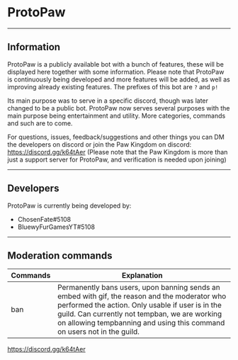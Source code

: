 # ProtoPaw
----
## Information
ProtoPaw is a publicly available bot with a bunch of features, these will be displayed here together with some information. Please note that ProtoPaw is continuously being developed and more features will be added, as well as improving already existing features. The prefixes of this bot are `?` and `p!`

Its main purpose was to serve in a specific discord, though was later changed to be a public bot. ProtoPaw now serves several purposes with the main purpose being entertainment and utility. More categories, commands and such are to come.

For questions, issues, feedback/suggestions and other things you can DM the developers on discord or join the Paw Kingdom on discord: https://discord.gg/k64tAer (Please note that the Paw Kingdom is more than just a support server for ProtoPaw, and verification is needed upon joining)

----

## Developers
ProtoPaw is currently being developed by:
- ChosenFate#5108
- BluewyFurGamesYT#5108

----

## Moderation commands

|Commands|Explanation|
|----|-------|
ban | Permanently bans users, upon banning sends an embed with gif, the reason and the moderator who performed the action. Only usable if user is in the guild. Can currently not tempban, we are working on allowing tempbanning and using this command on users not in the guild.


https://discord.gg/k64tAer

